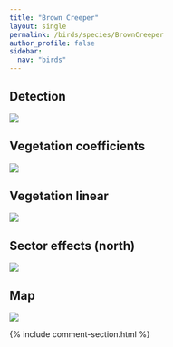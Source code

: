 ```yaml
---
title: "Brown Creeper"
layout: single
permalink: /birds/species/BrownCreeper
author_profile: false
sidebar:
  nav: "birds"
---
```


<h2>Detection</h2>

<img src="https://beallen.github.io/DevelopmentWebsite/assets/images/birds/BrownCreeper/det.jpg">

<h2>Vegetation coefficients</h2>

<img src="https://beallen.github.io/DevelopmentWebsite/assets/images/birds/BrownCreeper/veghf.jpg">

<h2>Vegetation linear</h2>

<img src="https://beallen.github.io/DevelopmentWebsite/assets/images/birds/BrownCreeper/lin-north.jpg">

<h2>Sector effects (north)</h2>

<img src="https://beallen.github.io/DevelopmentWebsite/assets/images/birds/BrownCreeper/sector-north.jpg">

<h2>Map</h2>

<img src="https://beallen.github.io/DevelopmentWebsite/assets/images/birds/BrownCreeper/map.jpg">

{% include comment-section.html %}
